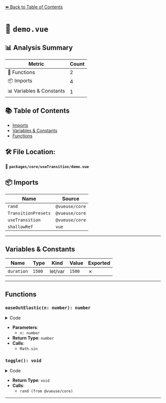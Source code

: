 [⬅️ Back to Table of Contents](../../../index.md)

# 📄 `demo.vue`

## 📊 Analysis Summary

| Metric | Count |
|--------|-------|
| 🔧 Functions | 2 |
| 📦 Imports | 4 |
| 📊 Variables & Constants | 1 |

## 📚 Table of Contents

- [Imports](#imports)
- [Variables & Constants](#variables-constants)
- [Functions](#functions)

## 🛠️ File Location:
📂 **`packages/core/useTransition/demo.vue`**

## 📦 Imports

| Name | Source |
|------|--------|
| `rand` | `@vueuse/core` |
| `TransitionPresets` | `@vueuse/core` |
| `useTransition` | `@vueuse/core` |
| `shallowRef` | `vue` |


---

## Variables & Constants

| Name | Type | Kind | Value | Exported |
|------|------|------|-------|----------|
| `duration` | `1500` | let/var | `1500` | ✗ |


---

## Functions

### `easeOutElastic(n: number): number`

<details><summary>Code</summary>

```ts
function easeOutElastic(n: number) {
  return n === 0
    ? 0
    : n === 1
      ? 1
      : (2 ** (-10 * n)) * Math.sin((n * 10 - 0.75) * ((2 * Math.PI) / 3)) + 1
}
```
</details>

- **Parameters**:
  - `n: number`
- **Return Type**: `number`
- **Calls**:
  - `Math.sin`
### `toggle(): void`

<details><summary>Code</summary>

```ts
function toggle() {
  baseNumber.value = baseNumber.value === 100 ? 0 : 100
  baseVector.value = [rand(0, 100), rand(0, 100)]
}
```
</details>

- **Return Type**: `void`
- **Calls**:
  - `rand (from @vueuse/core)`

---